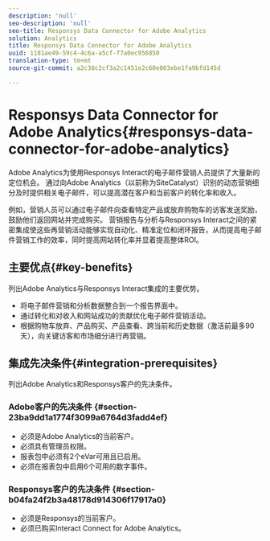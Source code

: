 ```yaml
---
description: 'null'
seo-description: 'null'
seo-title: Responsys Data Connector for Adobe Analytics
solution: Analytics
title: Responsys Data Connector for Adobe Analytics
uuid: 1181ae49-59c4-4c6a-a5cf-f7a0ec956850
translation-type: tm+mt
source-git-commit: a2c38c2cf3a2c1451e2c60e003ebe1fa9bfd145d

---
```



# Responsys Data Connector for Adobe Analytics{#responsys-data-connector-for-adobe-analytics}

Adobe Analytics为使用Responsys Interact的电子邮件营销人员提供了大量新的定位机会。 通过向Adobe Analytics（以前称为SiteCatalyst）识别的动态营销细分及时提供相关电子邮件，可以提高潜在客户和当前客户的转化率和收入。

例如，营销人员可以通过电子邮件向查看特定产品或放弃购物车的访客发送奖励，鼓励他们返回网站并完成购买。 营销报告与分析与Responsys Interact之间的紧密集成使这些再营销活动能够实现自动化、精准定位和闭环报告，从而提高电子邮件营销工作的效率，同时提高网站转化率并显着提高整体ROI。

## 主要优点{#key-benefits}

列出Adobe Analytics与Responsys Interact集成的主要优势。

* 将电子邮件营销和分析数据整合到一个报告界面中。
* 通过转化和对收入和网站成功的贡献优化电子邮件营销活动。
* 根据购物车放弃、产品购买、产品查看、跨当前和历史数据（激活前最多90天），向关键访客和市场细分进行再营销。

## 集成先决条件{#integration-prerequisites}

列出Adobe Analytics和Responsys客户的先决条件。

### Adobe客户的先决条件 {#section-23ba9dd1a1774f3099a6764d3fadd4ef}

* 必须是Adobe Analytics的当前客户。
* 必须具有管理员权限。
* 报表包中必须有2个eVar可用且已启用。
* 必须在报表包中启用6个可用的数字事件。

### Responsys客户的先决条件 {#section-b04fa24f2b3a48178d914306f17917a0}

* 必须是Responsys的当前客户。
* 必须已购买Interact Connect for Adobe Analytics。
